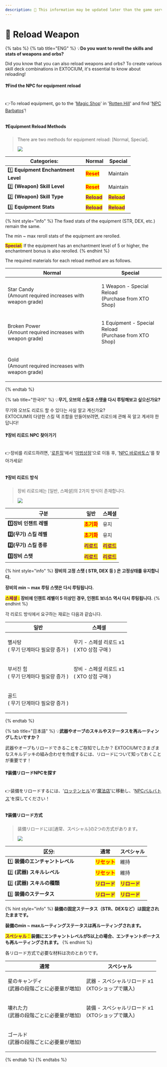 ```yaml
---
description: 🛑 This information may be updated later than the game server data.
---
```


# 🔁 Reload Weapon

{% tabs %}
{% tab title="ENG" %}
💡**Do you want to reroll the skills and stats of weapons and orbs?**

Did you know that you can also reload weapons and orbs? To create various skill deck combinations in EXTOCIUM, it's essential to know about reloading!

#### ❓Find the NPC for equipment reload

<figure><img src="../../.gitbook/assets/image (44).png" alt=""><figcaption></figcaption></figure>

👉To reload equipment, go to the '[Magic Shop](../../field-info/rotten-hill/magic-shop/)' in '[Rotten Hill](../../field-info/rotten-hill/#eng)' and find '[NPC Barbatos](../../field-info/rotten-hill/magic-shop/npc-magic-shop.md#barbatos-barubatosu)'!

<figure><img src="../../.gitbook/assets/image (46).png" alt=""><figcaption></figcaption></figure>

#### ❓Equipment Reload Methods

> There are two methods for equipment reload: \[Normal, Special].
>
> ![](<../../.gitbook/assets/image (693).png>)

<table><thead><tr><th width="235">Categories:</th><th>Normal</th><th>Special</th></tr></thead><tbody><tr><td>1️⃣ <strong>Equipment Enchantment Level</strong></td><td><mark style="color:red;"><strong>Reset</strong></mark></td><td>Maintain</td></tr><tr><td>2️⃣ <strong>(Weapon) Skill Level</strong></td><td><mark style="color:red;"><strong>Reset</strong></mark></td><td>Maintain</td></tr><tr><td>2️⃣ <strong>(Weapon) Skill Type</strong></td><td><mark style="color:purple;"><strong>Reload</strong></mark></td><td><mark style="color:purple;"><strong>Reload</strong></mark></td></tr><tr><td>3️⃣ <strong>Equipment Stats</strong></td><td><mark style="color:purple;"><strong>Reload</strong></mark></td><td><mark style="color:purple;"><strong>Reload</strong></mark></td></tr></tbody></table>

{% hint style="info" %}
The fixed stats of the equipment (STR, DEX, etc.) remain the same.&#x20;

The min \~ max reroll stats of the equipment are rerolled.&#x20;

<mark style="color:purple;">**Special:**</mark> If the equipment has an enchantment level of 5 or higher, the enchantment bonus is also rerolled.
{% endhint %}

The required materials for each reload method are as follows.

| Normal                                                               | Special                                                         |
| -------------------------------------------------------------------- | --------------------------------------------------------------- |
| <p>Star Candy<br>(Amount required increases with weapon grade)</p>   | <p>1 Weapon - Special Reload<br>(Purchase from XTO Shop)</p>    |
| <p>Broken Power<br>(Amount required increases with weapon grade)</p> | <p>1 Equipment - Special Reload<br>(Purchase from XTO Shop)</p> |
| <p>Gold<br>(Amount required increases with weapon grade)</p>         |                                                                 |
{% endtab %}

{% tab title="한국어" %}
💡**무기, 오브의 스킬과 스탯을 다시 루팅해보고 싶으신가요?**

무기와 오브도 리로드 할 수 있다는 사실 알고 계신가요?\
EXTOCIUM의 다양한 스킬 덱 조합을 만들어보려면, 리로드에 관해 꼭 알고 계셔야 한답니다!

#### ❓장비 리로드 NPC 찾아가기

<figure><img src="../../.gitbook/assets/image (44).png" alt=""><figcaption></figcaption></figure>

👉장비를 리로드하려면,  '[로튼힐](../../field-info/rotten-hill/)'에서 '[마법상점](../../field-info/rotten-hill/magic-shop/)'으로 이동 후, '[NPC 바로바토스](../../field-info/rotten-hill/magic-shop/npc-magic-shop.md#barbatos-barubatosu)'를 찾아가세요!

<figure><img src="../../.gitbook/assets/image (46).png" alt=""><figcaption></figcaption></figure>

#### ❓장비 리로드 방식

> 장비 리로드에는 \[일반, 스페셜]의 2가지 방식이 존재합니다.
>
> ![](<../../.gitbook/assets/image (693).png>)

<table><thead><tr><th width="230">구분</th><th>일반</th><th>스페셜</th></tr></thead><tbody><tr><td><strong>1️⃣장비 인챈트 레벨</strong></td><td><mark style="color:red;"><strong>초기화</strong></mark></td><td>유지</td></tr><tr><td><strong>2️⃣(무기) 스킬 레벨</strong></td><td><mark style="color:red;"><strong>초기화</strong></mark></td><td>유지</td></tr><tr><td><strong>2️⃣(무기) 스킬 종류</strong></td><td><mark style="color:purple;"><strong>리로드</strong></mark></td><td><mark style="color:purple;"><strong>리로드</strong></mark></td></tr><tr><td><strong>3️⃣장비 스탯</strong></td><td><mark style="color:purple;"><strong>리로드</strong></mark></td><td><mark style="color:purple;"><strong>리로드</strong></mark></td></tr></tbody></table>

{% hint style="info" %}
**장비의 고정 스탯 ( STR, DEX 등 ) 은 고정상태를 유지합니다.**

**장비의 min \~ max 루팅 스탯은 다시 루팅됩니다.**

<mark style="color:purple;">**스페셜 :**</mark>**&#x20;장비에 인챈트 레벨이 5 이상인 경우, 인챈트 보너스 역시 다시 루팅됩니다.**
{% endhint %}

각 리로드 방식에서 요구하는 재료는 다음과 같습니다.

| 일반                                  | 스페셜                                     |
| ----------------------------------- | --------------------------------------- |
| <p>별사탕<br>( 무기 단계마다 필요량 증가 )</p>    | <p>무기 - 스페셜 리로드 x1<br>( XTO 상점 구매 )</p> |
| <p>부서진 힘 <br>( 무기 단계마다 필요량 증가 )</p> | <p>장비 - 스페셜 리로드 x1<br>( XTO 상점 구매 )</p> |
| <p>골드<br>( 무기 단계마다 필요량 증가 )</p>     |                                         |
{% endtab %}

{% tab title="日本語" %}
💡**武器やオーブのスキルやステータスを再ルーティングしたいですか？**

武器やオーブもリロードできることをご存知でしたか？ EXTOCIUMでさまざまなスキルデッキの組み合わせを作成するには、リロードについて知っておくことが重要です！

#### ❓装備リロードNPCを探す

<figure><img src="../../.gitbook/assets/image (44).png" alt=""><figcaption></figcaption></figure>

👉装備をリロードするには、'[ロッテンヒル](../../field-info/rotten-hill/#ri-ben-yu)'の'[魔法店](../../field-info/rotten-hill/magic-shop/)'に移動し、'[NPCバルバトス](../../field-info/rotten-hill/magic-shop/npc-magic-shop.md#barbatos-barubatosu)'を探してください！

<figure><img src="../../.gitbook/assets/image (46).png" alt=""><figcaption></figcaption></figure>

#### ❓装備リロード方式

> 装備リロードには\[通常、スペシャル]の2つの方式があります。
>
> ![](<../../.gitbook/assets/image (693).png>)

<table><thead><tr><th width="266">区分:</th><th>通常</th><th>スペシャル</th></tr></thead><tbody><tr><td>1️⃣ <strong>装備のエンチャントレベル</strong></td><td><mark style="color:red;"><strong>リセット</strong></mark></td><td>維持</td></tr><tr><td>2️⃣ <strong>(武器) スキルレベル</strong></td><td><mark style="color:red;"><strong>リセット</strong></mark></td><td>維持</td></tr><tr><td>2️⃣ <strong>(武器) スキルの種類</strong></td><td><mark style="color:purple;"><strong>リロード</strong></mark></td><td><mark style="color:purple;"><strong>リロード</strong></mark></td></tr><tr><td>3️⃣ <strong>装備のステータス</strong></td><td><mark style="color:purple;"><strong>リロード</strong></mark></td><td><mark style="color:purple;"><strong>リロード</strong></mark></td></tr></tbody></table>

{% hint style="info" %}
**装備の固定ステータス（STR、DEXなど）は固定されたままです。**&#x20;

**装備のmin \~ maxルーティングステータスは再ルーティングされます。**&#x20;

<mark style="color:purple;">**スペシャル：**</mark>**装備にエンチャントレベルが5以上の場合、エンチャントボーナスも再ルーティングされます。**
{% endhint %}

各リロード方式で必要な材料は次のとおりです。

| 通常                                 | スペシャル                                    |
| ---------------------------------- | ---------------------------------------- |
| <p>星のキャンディ<br>(武器の段階ごとに必要量が増加)</p> | <p>武器 - スペシャルリロード x1<br>(XTOショップで購入)</p> |
| <p>壊れた力<br>(武器の段階ごとに必要量が増加)</p>    | <p>装備 - スペシャルリロード x1<br>(XTOショップで購入)</p> |
| <p>ゴールド<br>(武器の段階ごとに必要量が増加)</p>    |                                          |
{% endtab %}
{% endtabs %}

